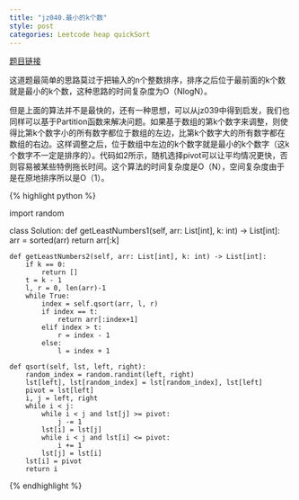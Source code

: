 ```yaml
---
title: "jz040.最小的k个数"
style: post
categories: Leetcode heap quickSort 
---
```


[题目链接](https://leetcode-cn.com/problems/zui-xiao-de-kge-shu-lcof/submissions/)

这道题最简单的思路莫过于把输入的n个整数排序，排序之后位于最前面的k个数就是最小的k个数，这种思路的时间复杂度为O（NlogN）。

但是上面的算法并不是最快的，还有一种思想，可以从jz039中得到启发，我们也同样可以基于Partition函数来解决问题。如果基于数组的第k个数字来调整，则使得比第k个数字小的所有数字都位于数组的左边，比第k个数字大的所有数字都在数组的右边。这样调整之后，位于数组中左边的k个数字就是最小的k个数字（这k个数字不一定是排序的）。代码如2所示，随机选择pivot可以让平均情况更快，否则容易被某些特例拖长时间。这个算法的时间复杂度是O（N），空间复杂度由于是在原地排序所以是O（1）。

{% highlight python %}

import random

class Solution:
    def getLeastNumbers1(self, arr: List[int], k: int) -> List[int]:
        arr = sorted(arr)
        return arr[:k]

    def getLeastNumbers2(self, arr: List[int], k: int) -> List[int]:
        if k == 0:
            return []
        t = k - 1
        l, r = 0, len(arr)-1
        while True:
            index = self.qsort(arr, l, r)
            if index == t:
                return arr[:index+1]
            elif index > t:
                r = index - 1
            else:
                l = index + 1

    def qsort(self, lst, left, right):
        random_index = random.randint(left, right) 
        lst[left], lst[random_index] = lst[random_index], lst[left]
        pivot = lst[left]
        i, j = left, right
        while i < j:
            while i < j and lst[j] >= pivot:
                j -= 1
            lst[i] = lst[j]
            while i < j and lst[i] <= pivot:
                i += 1
            lst[j] = lst[i]
        lst[i] = pivot
        return i

{% endhighlight %}

